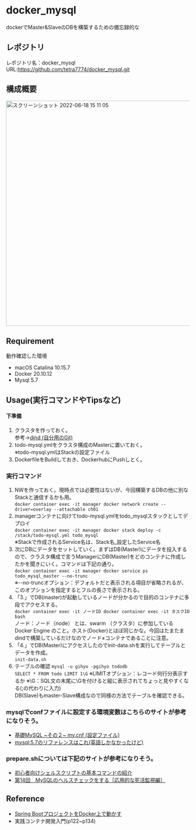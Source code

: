 # docker_mysql
dockerでMaster&SlaveのDBを構築するための備忘録的な

## レポジトリ

レポジトリ名：docker_mysql  
URL:https://github.com/tetra7774/docker_mysql.git

## 構成概要
<img width="615" alt="スクリーンショット 2022-06-18 15 11 05" src="https://user-images.githubusercontent.com/103823940/174425414-dc6fcaef-9f58-45f9-888f-4a1821e9abac.png">

## Requirement
動作確認した環境  
- macOS Catalina 10.15.7
- Docker 20.10.12
- Mysql 5.7

## Usage(実行コマンドやTipsなど)
#### 下準備
1. クラスタを作っておく。  
参考→[dind (自分用のGit)](https://github.com/tetra7774/dind)  
2. todo-mysql.ymlをクラスタ構成のMasterに置いておく。  
※todo-mysql.ymlはStackの設定ファイル
2. DockerfileをBuildしておき、DockerhubにPushしとく。
### 実行コマンド  
1. NWを作っておく。現時点では必要性はないが、今回構築するDBの他に別なStackと通信するかも用。  
```docker container exec -it manager docker network create --driver=overlay --attachable ch01```
2. managerコンテナに向けてtodo-mysql.ymlをtodo_mysqlスタックとしてデプロイ  
```docker container exec -it manager docker stack deploy -c /stack/todo-mysql.yml todo_mysql```  
※Stackで作成されるService名は、Stack名_設定したService名  
3. 次にDBにデータをセットしていく。まずはDB(Master)にデータを投入するので、クラスタ構成で言うManagerにDB(Master)をどのコンテナに作成したかを聞きにいく。コマンドは下記の通り。  
```docker container exec -it manager docker service ps todo_mysql_master --no-trunc```  
※--no-truncオプション：デフォルトだと表示される項目が省略されるが、このオプションを指定するとフルの長さで表示される。
4. 「3.」でDB(master)が起動しているノードが分かるので目的のコンテナに多段でアクセスする。  
```docker container exec -it ノードID docker container exec -it タスクID bash```  
ノード：ノード（node） とは、swarm （クラスタ）に参加している Docker Engine のこと。ホスト(Docker)とほぼ同じかな。今回はたまたまdindで構築しているだけなのでノード≠コンテナであることに注意。
5. 「4.」でDB(Master)にアクセスしたのでinit-data.shを実行してテーブルとデータを作成。  
```init-data.sh```
6. テーブルの確認
```mysql -u gihyo -pgihyo tododb```  
```SELECT * FROM todo LIMIT 1\G```
※LIMITオプション：レコード何行分表示するか
※\G：SQL文の末尾に\Gを付けると縦に表示されてちょっと見やすくなる(;の代わりに入力)  
DB(Slave)もmaster-Slave構成なので同様の方法でテーブルを確認できる。



### mysqlでconfファイルに設定する環境変数はこちらのサイトが参考になりそう。
- [基礎MySQL ~その２~ my.cnf (設定ファイル)](https://qiita.com/yoheiW@github/items/bcbcd11e89bfc7d7f3ff)
- [mysql:5.7のリファレンスはこれ(英語しかなかったけど)](https://dev.mysql.com/doc/refman/5.7/en/replication-options-binary-log.html#sysvar_log_bin)

### prepare.shについては下記のサイトが参考になりそう。
- [初心者向けシェルスクリプトの基本コマンドの紹介](https://qiita.com/zayarwinttun/items/0dae4cb66d8f4bd2a337)
- [第14回　MySQLのヘルスチェックをする［応用的な死活監視編］](https://gihyo.jp/dev/serial/01/mysql-road-construction-news/0014)


## Reference
- [Spring BootプロジェクトをDocker上で動かす](https://zenn.dev/nishiharu/articles/7f27b8c580f896)
- 実践コンテナ開発入門(p122~p134)
